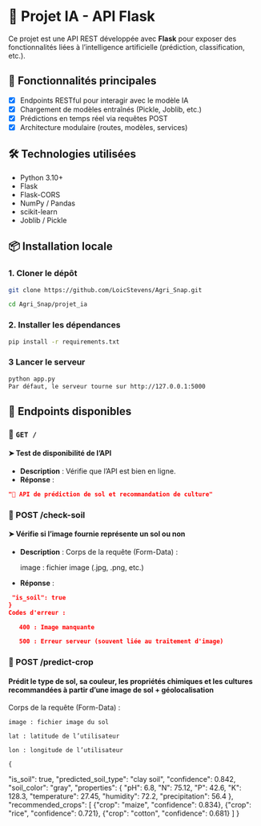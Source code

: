 
# 🧠 Projet IA - API Flask

Ce projet est une API REST développée avec **Flask** pour exposer des fonctionnalités liées à l’intelligence artificielle (prédiction, classification, etc.).

## 🚀 Fonctionnalités principales

- [x] Endpoints RESTful pour interagir avec le modèle IA
- [x] Chargement de modèles entraînés (Pickle, Joblib, etc.)
- [x] Prédictions en temps réel via requêtes POST
- [x] Architecture modulaire (routes, modèles, services)

## 🛠️ Technologies utilisées

- Python 3.10+
- Flask
- Flask-CORS
- NumPy / Pandas
- scikit-learn
- Joblib / Pickle

## 📦 Installation locale

### 1. Cloner le dépôt

```bash
git clone https://github.com/LoicStevens/Agri_Snap.git

cd Agri_Snap/projet_ia
```
### 2. Installer les dépendances
```bash
pip install -r requirements.txt
```
### 3 Lancer le serveur
```bash
python app.py
Par défaut, le serveur tourne sur http://127.0.0.1:5000
```
## 🚀 Endpoints disponibles

### 📍 `GET /`
#### ➤ Test de disponibilité de l’API

- **Description** : Vérifie que l’API est bien en ligne.
- **Réponse** :
```json
"🌿 API de prédiction de sol et recommandation de culture"
```
### 📸 POST /check-soil
#### ➤ Vérifie si l’image fournie représente un sol ou non
- **Description** : Corps de la requête (Form-Data) :

    image : fichier image (.jpg, .png, etc.)
- **Réponse** :
 ```json {
  "is_soil": true
}
Codes d'erreur :

    400 : Image manquante

    500 : Erreur serveur (souvent liée au traitement d'image)
```
### 🌾 POST /predict-crop
#### Prédit le type de sol, sa couleur, les propriétés chimiques et les cultures recommandées à partir d’une image de sol + géolocalisation
Corps de la requête (Form-Data) :

    image : fichier image du sol

    lat : latitude de l’utilisateur

    lon : longitude de l’utilisateur

    {
  "is_soil": true,
  "predicted_soil_type": "clay soil",
  "confidence": 0.842,
  "soil_color": "gray",
  "properties": {
    "pH": 6.8,
    "N": 75.12,
    "P": 42.6,
    "K": 128.3,
    "temperature": 27.45,
    "humidity": 72.2,
    "precipitation": 56.4
  },
  "recommended_crops": [
    {"crop": "maize", "confidence": 0.834},
    {"crop": "rice", "confidence": 0.721},
    {"crop": "cotton", "confidence": 0.681}
  ]
}

